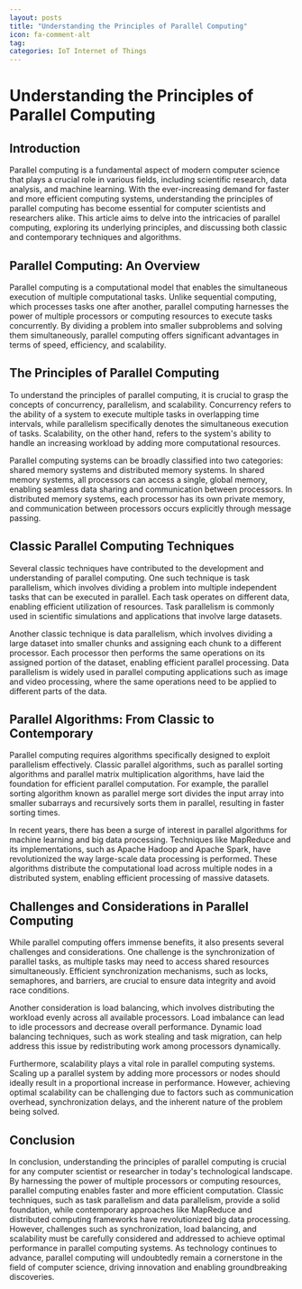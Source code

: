 ```yaml
---
layout: posts
title: "Understanding the Principles of Parallel Computing"
icon: fa-comment-alt
tag:      
categories: IoT Internet of Things
---
```



# Understanding the Principles of Parallel Computing

## Introduction

Parallel computing is a fundamental aspect of modern computer science that plays a crucial role in various fields, including scientific research, data analysis, and machine learning. With the ever-increasing demand for faster and more efficient computing systems, understanding the principles of parallel computing has become essential for computer scientists and researchers alike. This article aims to delve into the intricacies of parallel computing, exploring its underlying principles, and discussing both classic and contemporary techniques and algorithms.

## Parallel Computing: An Overview

Parallel computing is a computational model that enables the simultaneous execution of multiple computational tasks. Unlike sequential computing, which processes tasks one after another, parallel computing harnesses the power of multiple processors or computing resources to execute tasks concurrently. By dividing a problem into smaller subproblems and solving them simultaneously, parallel computing offers significant advantages in terms of speed, efficiency, and scalability.

## The Principles of Parallel Computing

To understand the principles of parallel computing, it is crucial to grasp the concepts of concurrency, parallelism, and scalability. Concurrency refers to the ability of a system to execute multiple tasks in overlapping time intervals, while parallelism specifically denotes the simultaneous execution of tasks. Scalability, on the other hand, refers to the system's ability to handle an increasing workload by adding more computational resources.

Parallel computing systems can be broadly classified into two categories: shared memory systems and distributed memory systems. In shared memory systems, all processors can access a single, global memory, enabling seamless data sharing and communication between processors. In distributed memory systems, each processor has its own private memory, and communication between processors occurs explicitly through message passing.

## Classic Parallel Computing Techniques

Several classic techniques have contributed to the development and understanding of parallel computing. One such technique is task parallelism, which involves dividing a problem into multiple independent tasks that can be executed in parallel. Each task operates on different data, enabling efficient utilization of resources. Task parallelism is commonly used in scientific simulations and applications that involve large datasets.

Another classic technique is data parallelism, which involves dividing a large dataset into smaller chunks and assigning each chunk to a different processor. Each processor then performs the same operations on its assigned portion of the dataset, enabling efficient parallel processing. Data parallelism is widely used in parallel computing applications such as image and video processing, where the same operations need to be applied to different parts of the data.

## Parallel Algorithms: From Classic to Contemporary

Parallel computing requires algorithms specifically designed to exploit parallelism effectively. Classic parallel algorithms, such as parallel sorting algorithms and parallel matrix multiplication algorithms, have laid the foundation for efficient parallel computation. For example, the parallel sorting algorithm known as parallel merge sort divides the input array into smaller subarrays and recursively sorts them in parallel, resulting in faster sorting times.

In recent years, there has been a surge of interest in parallel algorithms for machine learning and big data processing. Techniques like MapReduce and its implementations, such as Apache Hadoop and Apache Spark, have revolutionized the way large-scale data processing is performed. These algorithms distribute the computational load across multiple nodes in a distributed system, enabling efficient processing of massive datasets.

## Challenges and Considerations in Parallel Computing

While parallel computing offers immense benefits, it also presents several challenges and considerations. One challenge is the synchronization of parallel tasks, as multiple tasks may need to access shared resources simultaneously. Efficient synchronization mechanisms, such as locks, semaphores, and barriers, are crucial to ensure data integrity and avoid race conditions.

Another consideration is load balancing, which involves distributing the workload evenly across all available processors. Load imbalance can lead to idle processors and decrease overall performance. Dynamic load balancing techniques, such as work stealing and task migration, can help address this issue by redistributing work among processors dynamically.

Furthermore, scalability plays a vital role in parallel computing systems. Scaling up a parallel system by adding more processors or nodes should ideally result in a proportional increase in performance. However, achieving optimal scalability can be challenging due to factors such as communication overhead, synchronization delays, and the inherent nature of the problem being solved.

## Conclusion

In conclusion, understanding the principles of parallel computing is crucial for any computer scientist or researcher in today's technological landscape. By harnessing the power of multiple processors or computing resources, parallel computing enables faster and more efficient computation. Classic techniques, such as task parallelism and data parallelism, provide a solid foundation, while contemporary approaches like MapReduce and distributed computing frameworks have revolutionized big data processing. However, challenges such as synchronization, load balancing, and scalability must be carefully considered and addressed to achieve optimal performance in parallel computing systems. As technology continues to advance, parallel computing will undoubtedly remain a cornerstone in the field of computer science, driving innovation and enabling groundbreaking discoveries.